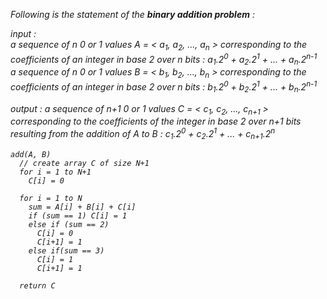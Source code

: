 <i>Following is the statement of the <b>binary addition problem</b> :
<p>
input : </br>
a sequence of n 0 or 1 values A = < a<sub>1</sub>, a<sub>2</sub>, ..., a<sub>n</sub> > corresponding to the coefficients of an integer in base 2 over n bits : a<sub>1</sub>.2<sup>0</sup> + a<sub>2</sub>.2<sup>1</sup> + ... + a<sub>n</sub>.2<sup>n-1</sup></br>
a sequence of n 0 or 1 values B = < b<sub>1</sub>, b<sub>2</sub>, ..., b<sub>n</sub> > corresponding to the coefficients of an integer in base 2 over n bits : b<sub>1</sub>.2<sup>0</sup> + b<sub>2</sub>.2<sup>1</sup> + ... + b<sub>n</sub>.2<sup>n-1</sup></br>

output : a sequence of n+1 0 or 1 values C = < c<sub>1</sub>, c<sub>2</sub>, ..., c<sub>n+1</sub> > corresponding to the coefficients of the integer in base 2 over n+1 bits resulting from the addition of A to B : c<sub>1</sub>.2<sup>0</sup> + c<sub>2</sub>.2<sup>1</sup> + ... + c<sub>n+1</sub>.2<sup>n</sup></br>

	add(A, B)
	  // create array C of size N+1 
	  for i = 1 to N+1
	    C[i] = 0
    
	  for i = 1 to N
	    sum = A[i] + B[i] + C[i]
	    if (sum == 1) C[i] = 1
	    else if (sum == 2)
	      C[i] = 0
	      C[i+1] = 1
	    else if(sum == 3)
	      C[i] = 1
	      C[i+1] = 1 	
		 
	  return C
